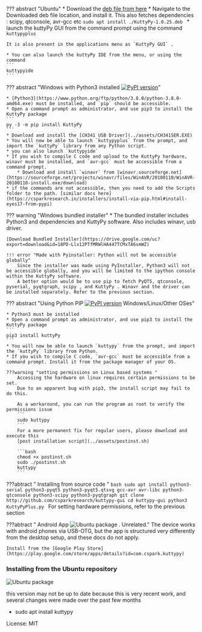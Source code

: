 
??? abstract "Ubuntu"
    * Download the [deb file from here](https://csparkresearch.in/assets/installers/KuttyPy-1.0.25.deb)
    * Navigate to the Downloaded deb file location, and install it. This also fetches dependencies : scipy, qtconsole, avr-gcc etc
    ```
    sudo apt install ./KuttyPy-1.0.25.deb 
    ```
    * launch the kuttyPy GUI from the command prompt using the command
    ```
    kuttypyplus
    ```

    It is also present in the applications menu as `KuttyPy GUI` .
    
    * You can also launch the kuttyPy IDE from the menu, or using the command
    ```
    kuttypyide
    ```



??? abstract "Windows with Python3 installed [![PyPI version](https://badge.fury.io/py/kuttyPy.svg)](https://badge.fury.io/py/kuttyPy)"

    * [Python3](https://www.python.org/ftp/python/3.8.0/python-3.8.0-amd64.exe) must be installed, and `pip` should be accessible.
    * Open a command prompt as administrator, and use pip3 to install the KuttyPy package
    ```
    py -3 -m pip install KuttyPy
    ```
    * Download and install the [CH341 USB Driver](../assets/CH341SER.EXE)
    * You will now be able to launch `kuttypyplus` from the prompt, and import the `kuttyPy` library from any Python script.
	* you can also launch `kuttypyide`
    * If you wish to compile C code and upload to the KuttyPy hardware, winavr must be installed, and `avr-gcc` must be accessible from a command prompt.
        * Download and install `winavr` from [winavr.sourceforge.net](https://sourceforge.net/projects/winavr/files/WinAVR/20100110/WinAVR-20100110-install.exe/download)
	* if the commands are not accessible, then you need to add the Scripts folder to the path. [similar docs here](https://csparkresearch.in/installers/install-via-pip.html#install-eyes17-from-pypi)


??? warning "Windows bundled installer"
    * The bundled installer includes Python3 and dependencies and KuttyPy software. Also includes winavr, usb driver.

	[Download Bundled Installer](https://drive.google.com/uc?export=download&id=18PD-Llx12PTfMRWlHA447TCMxTA6smWZ)

	!!! error "Made with Pyinstaller: Python will not be accessible globally"
		Since the installer was made using PyInstaller, Python3 will not be accessible globally, and you will be limited to the ipython console within the KuttyPy software.
		A better option would be to use pip to fetch PyQT5, qtconsole, pyserial, pyqtgraph, scipy , and KuttyPy . Winavr and the driver can be installed separately. Refer to the previous section.



??? abstract "Using Python PIP [![PyPI version](https://badge.fury.io/py/kuttyPy.svg)](https://badge.fury.io/py/kuttyPy) Windows/Linux/Other OSes"

    * Python3 must be installed
    * Open a command prompt as administrator, and use pip3 to install the KuttyPy package
    ```
    pip3 install kuttyPy
    ```
    * You will now be able to launch `kuttypy` from the prompt, and import the `kuttyPy` library from Python.
    * If you wish to compile C code, `avr-gcc` must be accessible from a command prompt. Install it from the package manager of your OS.

    ???warning "setting permissions on Linux based systems "
    	Accessing the hardware on linux requires certain permissions to be set.
	    Due to an apparent bug with pip3, the install script may fail to do this.

	    As a workaround, you can run the program as root to verify the permissions issue
	    ```
    	sudo kuttypy
    	```
    	For a more permanent fix for regular users, please download and execute this
    	[post installation script](../assets/postinst.sh)
    	
    	```bash
    	chmod +x postinst.sh
    	sudo ./postinst.sh
    	kuttypy
    	```
    
    
???abtract " Installing from source code " 
    ```bash
    sudo apt install python3-serial python3-pyqt5 python3-pyqt5.qtsvg gcc-avr avr-libc python3-qtconsole python3-scipy python3-pyqtgraph
    git clone http://github.com/csparkresearch/kuttypy-gui
    cd kuttypy-gui
    python3 KuttyPyPlus.py
    ```
    For setting hardware permissions, refer to the previous section

???abtract " Android App ![Ubuntu package](https://badgen.net/badge/android/kuttypy/blue?icon=googleplay) . Unrelated." 
	The device works with android phones via USB-OTG, but the app is structured very differently from the desktop setup, and these docs do not apply.

	Install from the [Google Play Store](https://play.google.com/store/apps/details?id=com.cspark.kuttypy)



### Installing from the Ubuntu repository
![Ubuntu package](https://badgen.net/badge/ubuntu/stable/green?icon=github)

this version may not be up to date because this is very recent work, and several changes were made over the past few months

+ sudo apt install kuttypy


License: MIT
